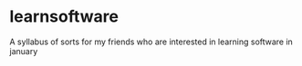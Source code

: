 learnsoftware
=============

A syllabus of sorts for my friends who are interested in learning software in january
